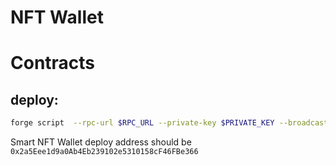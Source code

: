 # NFT Wallet

# Contracts

## deploy:

```bash
forge script  --rpc-url $RPC_URL --private-key $PRIVATE_KEY --broadcast contracts/script/SmartNFTWallet.s.sol
```

Smart NFT Wallet deploy address should be `0x2a5Eee1d9a0Ab4Eb239102e5310158cF46FBe366`